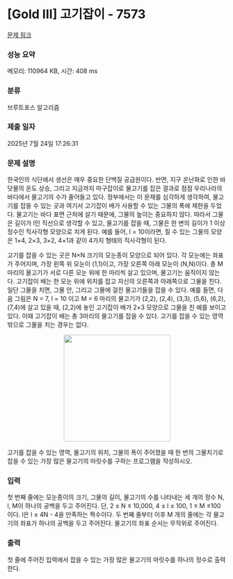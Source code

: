 # [Gold III] 고기잡이 - 7573 

[문제 링크](https://www.acmicpc.net/problem/7573) 

### 성능 요약

메모리: 110964 KB, 시간: 408 ms

### 분류

브루트포스 알고리즘

### 제출 일자

2025년 7월 24일 17:26:31

### 문제 설명

<p>한국인의 식단에서 생선은 매우 중요한 단백질 공급원이다. 반면, 지구 온난화로 인한 바닷물의 온도 상승, 그리고 지금까지 마구잡이로 물고기를 잡은 결과로 점점 우리나라의 바다에서 물고기의 수가 줄어들고 있다. 정부에서는 이 문제를 심각하게 생각하여, 물고기를 잡을 수 있는 곳과 여기서 고기잡이 배가 사용할 수 있는 그물의 폭에 제한을 두었다. 물고기는 바다 표면 근처에 살기 때문에, 그물의 높이는 중요하지 않다. 따라서 그물은 길이가 l인 직선으로 생각할 수 있고, 물고기를 잡을 때, 그물은 한 변의 길이가 1 이상 정수인 직사각형 모양으로 치게 된다. 예를 들어, l = 10이라면, 칠 수 있는 그물의 모양은 1×4, 2×3, 3×2, 4×1과 같이 4가지 형태의 직사각형이 된다. </p>

<p>고기를 잡을 수 있는 곳은 N×N 크기의 모눈종이 모양으로 되어 있다. 각 모눈에는 좌표가 주어지며, 가장 왼쪽 위 모눈이 (1,1)이고, 가장 오른쪽 아래 모눈이 (N,N)이다. 총 M 마리의 물고기가 서로 다른 모눈 위에 한 마리씩 살고 있으며, 물고기는 움직이지 않는다. 고기잡이 배는 한 모눈 위에 위치를 잡고 자신의 오른쪽과 아래쪽으로 그물을 친다. 일단 그물을 치면, 그물 안, 그리고 그물에 걸친 물고기들을 잡을 수 있다. 예를 들면, 다음 그림은 N = 7, l = 10 이고 M = 6 마리의 물고기가 (2,2), (2,4), (3,3), (5,6), (6,2), (7,4)에 살고 있을 때, (2,2)에 놓인 고기잡이 배가 2×3 모양으로 그물을 친 예를 보이고 있다. 이때 고기잡이 배는 총 3마리의 물고기를 잡을 수 있다. 고기를 잡을 수 있는 영역 밖으로 그물을 치는 경우는 없다.</p>

<p style="text-align: center;"><img alt="" src="https://upload.acmicpc.net/b198ba72-f675-4909-8dd1-f7bc302b15cf/-/preview/" style="width: 245px; height: 246px;"></p>

<p>고기를 잡을 수 있는 영역, 물고기의 위치, 그물의 폭이 주어졌을 때 한 번의 그물치기로 잡을 수 있는 가장 많은 물고기의 마릿수를 구하는 프로그램을 작성하시오.</p>

### 입력 

 <p>첫 번째 줄에는 모눈종이의 크기, 그물의 길이, 물고기의 수를 나타내는 세 개의 정수 N, l, M이 하나의 공백을 두고 주어진다. 단, 2 ≤ N ≤ 10,000, 4 ≤ l ≤ 100, 1 ≤ M ≤100 이다. l은 l ≤ 4N - 4을 만족하는 짝수이다. 두 번째 줄부터 이후 M 개의 줄에는 각 물고기의 좌표가 하나의 공백을 두고 주어진다. 물고기의 좌표 순서는 무작위로 주어진다.</p>

### 출력 

 <p>첫 줄에 주어진 입력에서 잡을 수 있는 가장 많은 물고기의 마릿수를 하나의 정수로 출력한다.</p>


